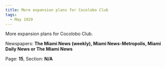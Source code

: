 ```yaml
---  
title: More expansion plans for Cocolobo Club  
tags:  
  - May 1929  
---  
```

  
More expansion plans for Cocolobo Club.  
  
Newspapers: **The Miami News (weekly), Miami News-Metropolis, Miami Daily News or The Miami News**  
  
Page: **15**, Section: **N/A** 
